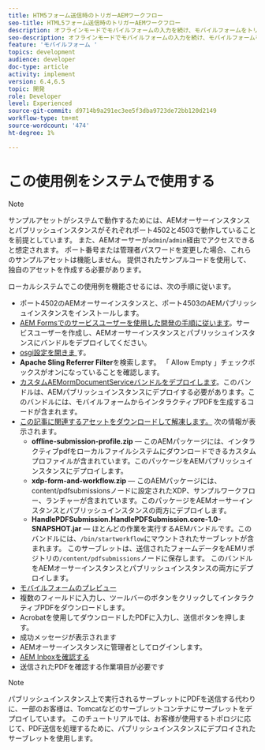 ```yaml
---
title: HTM5フォーム送信時のトリガーAEMワークフロー
seo-title: HTML5フォーム送信時のトリガーAEMワークフロー
description: オフラインモードでモバイルフォームの入力を続け、モバイルフォームをトリガーAEMワークフローに送信する
seo-description: オフラインモードでモバイルフォームの入力を続け、モバイルフォームをトリガーAEMワークフローに送信する
feature: 'モバイルフォーム '
topics: development
audience: developer
doc-type: article
activity: implement
version: 6.4,6.5
topic: 開発
role: Developer
level: Experienced
source-git-commit: d9714b9a291ec3ee5f3dba9723de72bb120d2149
workflow-type: tm+mt
source-wordcount: '474'
ht-degree: 1%

---
```



# この使用例をシステムで使用する

>[!NOTE]
>
>サンプルアセットがシステムで動作するためには、AEMオーサーインスタンスとパブリッシュインスタンスがそれぞれポート4502と4503で動作していることを前提としています。 また、AEMオーサーが`admin`/`admin`経由でアクセスできると想定されます。 ポート番号または管理者パスワードを変更した場合、これらのサンプルアセットは機能しません。 提供されたサンプルコードを使用して、独自のアセットを作成する必要があります。

ローカルシステムでこの使用例を機能させるには、次の手順に従います。

* ポート4502のAEMオーサーインスタンスと、ポート4503のAEMパブリッシュインスタンスをインストールします。
* [AEM Formsでのサービスユーザーを使用した開発の手順に従います](https://docs.adobe.com/content/help/en/experience-manager-learn/forms/adaptive-forms/service-user-tutorial-develop.html)。サービスユーザーを作成し、AEMオーサーインスタンスとパブリッシュインスタンスにバンドルをデプロイしてください。
* [osgi設定を開きま ](http://localhost:4503/system/console/configMgr)す。
* **Apache Sling Referrer Filter**&#x200B;を検索します。 「 Allow Empty 」チェックボックスがオンになっていることを確認します。
* [カスタムAEMormDocumentServiceバンドルをデプロイします](/help/forms/assets/common-osgi-bundles/AEMFormsDocumentServices.core-1.0-SNAPSHOT.jar)。このバンドルは、AEMパブリッシュインスタンスにデプロイする必要があります。このバンドルには、モバイルフォームからインタラクティブPDFを生成するコードが含まれます。
* [この記事に関連するアセットをダウンロードして解凍します。](assets/offline-pdf-submission-assets.zip) 次の情報が表示されます。
   * **offline-submission-profile.zip**  — このAEMパッケージには、インタラクティブpdfをローカルファイルシステムにダウンロードできるカスタムプロファイルが含まれています。このパッケージをAEMパブリッシュインスタンスにデプロイします。
   * **xdp-form-and-workflow.zip**  — このAEMパッケージには、content/pdfsubmissionsノードに設定されたXDP、サンプルワークフロー、ランチャーが含まれています。このパッケージをAEMオーサーインスタンスとパブリッシュインスタンスの両方にデプロイします。
   * **HandlePDFSubmission.HandlePDFSubmission.core-1.0-SNAPSHOT.jar**  — ほとんどの作業を実行するAEMバンドルです。このバンドルには、`/bin/startworkflow`にマウントされたサーブレットが含まれます。 このサーブレットは、送信されたフォームデータをAEMリポジトリの`/content/pdfsubmissions`ノードに保存します。 このバンドルをAEMオーサーインスタンスとパブリッシュインスタンスの両方にデプロイします。
* [モバイルフォームのプレビュー](http://localhost:4503/content/dam/formsanddocuments/testsubmision.xdp/jcr:content)
* 複数のフィールドに入力し、ツールバーのボタンをクリックしてインタラクティブPDFをダウンロードします。
* Acrobatを使用してダウンロードしたPDFに入力し、送信ボタンを押します。
* 成功メッセージが表示されます
* AEMオーサーインスタンスに管理者としてログインします。
* [AEM Inboxを確認する](http://localhost:4502/aem/inbox)
* 送信されたPDFを確認する作業項目が必要です

>[!NOTE]
>
>パブリッシュインスタンス上で実行されるサーブレットにPDFを送信する代わりに、一部のお客様は、Tomcatなどのサーブレットコンテナにサーブレットをデプロイしています。 このチュートリアルでは、お客様が使用するトポロジに応じて、PDF送信を処理するために、パブリッシュインスタンスにデプロイされたサーブレットを使用します。


